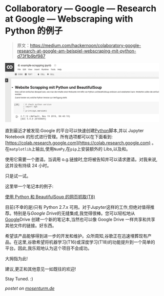 # Collaboratory — Google — Research at Google — Webscraping with Python 的例子

> 原文：<https://medium.com/hackernoon/colaboratory-google-research-at-google-am-beispiel-webscraping-mit-python-d73f1b9bf987>

![](img/f16eb7e2db5baf4d1d9c3539580e4819.png)

直到最近才被发现:Google 的平台可以快速创建[Python](https://hackernoon.com/tagged/python)脚本,并以 Jupyter Notebook 的形式进行管理。所有选项都可以在下面看到: [https://colab.research.google.com](https://colab.research.google.com) 。在`matplotlib`上输出,使用`NumPy`,在`pip`上安装额外的 Libs,以及和。

使用它需要一个邀请。当调用 o.g.链接时,您将被告知并可以请求邀请。对我来说,这并没有持续 24 小时。

只是试一试。

这里举一个笔记本的例子:

[使用 Python 和 BeautifulSoup 的网页抓取(T8)](https://drive.google.com/file/d/0B64FHA3lq-xyLUxBSFktbldIRUU/view?usp=sharing)

目前(不幸的是)只有 Python 2.7.x 可用。对于*Jupyter*这样的工作,但绝对值得推荐。特别是与*Google Drive*的无缝集成,我觉得很棒。您可以轻松地从[Google](https://hackernoon.com/tagged/google)Drive 创建一个新的笔记本,当然也可以像 Google Drive 一样共享和共享其他文件的链接。好东西。

希望该产品能够得到进一步的开发和维护。众所周知,谷歌正在迅速埋葬现有产品。在这里,谷歌希望将机器学习(T16)或深度学习(T18)的功能提升到一个简单的平台。因此,我乐观地认为这个项目不会成功。

大拇指为此!

建议,更正和其他意见一如既往的欢迎!

Stay Tuned. :)

*postet on* [*mosenturm.de*](https://mosenturm.de)